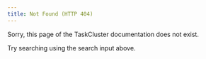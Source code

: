 ```yaml
---
title: Not Found (HTTP 404)
---
```


Sorry, this page of the TaskCluster documentation does not exist.

Try searching using the search input above.

